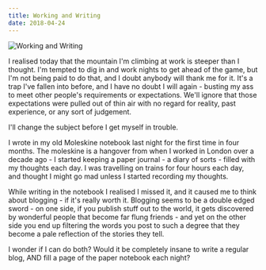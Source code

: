 ```yaml
---
title: Working and Writing
date: 2018-04-24
---
```


![Working and Writing](https://source.unsplash.com/2aFp6EWWs58/1600x900)

I realised today that the mountain I'm climbing at work is steeper than I thought. I'm tempted to dig in and work nights to get ahead of the game, but I'm not being paid to do that, and I doubt anybody will thank me for it. It's a trap I've fallen into before, and I have no doubt I will again - busting my ass to meet other people's requirements or expectations. We'll ignore that those expectations were pulled out of thin air with no regard for reality, past experience, or any sort of judgement.

I'll change the subject before I get myself in trouble.

I wrote in my old Moleskine notebook last night for the first time in four months. The moleskine is a hangover from when I worked in London over a decade ago - I started keeping a paper journal - a diary of sorts - filled with my thoughts each day. I was travelling on trains for four hours each day, and thought I might go mad unless I started recording my thoughts.

While writing in the notebook I realised I missed it, and it caused me to think about blogging - if it's really worth it. Blogging seems to be a double edged sword - on one side, if you publish stuff out to the world, it gets discovered by wonderful people that become far flung friends - and yet on the other side you end up filtering the words you post to such a degree that they become a pale reflection of the stories they tell.

I wonder if I can do both? Would it be completely insane to write a regular blog, AND fill a page of the paper notebook each night?